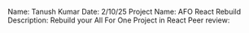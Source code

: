 Name: Tanush Kumar
Date: 2/10/25
Project Name: AFO React Rebuild
Description:  Rebuild your All For One Project in React
Peer review: 

